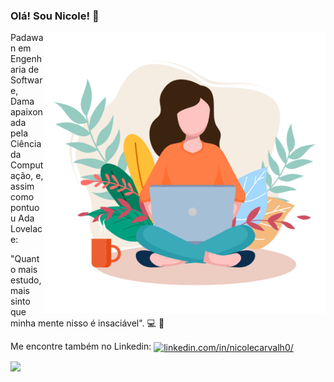 ### Olá! Sou Nicole! 👋

<img src="https://github.com/nicolecarvalh0/nicolecarvalh0/blob/main/Imagens/%E2%80%94Pngtree%E2%80%94women%20with%20laptop%20working%20from_5348500.png" width="450" height="450" alt="woman with notebook" align="right">

Padawan em Engenharia de Software, Dama apaixonada pela Ciência da Computação, e, assim como pontuou Ada Lovelace: 

"Quanto mais estudo, mais sinto que minha mente nisso é insaciável". :computer: :sparkling_heart:

Me encontre também no Linkedin: <a href="https://linkedin.com/in/nicolecarvalh0/" target="_blank"><img align="center" src="https://content.linkedin.com/content/dam/me/business/en-us/amp/brand-site/v2/bg/LI-Bug.svg.original.svg" alt="linkedin.com/in/nicolecarvalh0/" height="20" width="30" /></a> 

<img src="https://github-readme-stats.vercel.app/api/top-langs/?username=nicolecarvalh0&layout=compact&langs_count=10" align="left">

<!--
**nicolecarvalh0/nicolecarvalh0** is a ✨ _special_ ✨ repository because its `README.md` (this file) appears on your GitHub profile.

Here are some ideas to get you started:
- 🔭 I’m currently working on ...
- 🌱 I’m currently learning ...
- 👯 I’m looking to collaborate on ...
- 🤔 I’m looking for help with ...
- 💬 Ask me about ...
- 😄 Pronouns: ...
- ⚡ Fun fact: ...
-->
